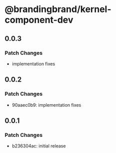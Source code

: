 # @brandingbrand/kernel-component-dev

## 0.0.3

### Patch Changes

- implementation fixes

## 0.0.2

### Patch Changes

- 90aaec0b9: implementation fixes

## 0.0.1

### Patch Changes

- b236304ac: initial release
